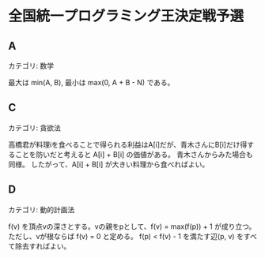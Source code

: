 # 全国統一プログラミング王決定戦予選

## A
カテゴリ: 数学

最大は min(A, B),  最小は max(0, A + B - N) である。

## C
カテゴリ: 貪欲法

高橋君が料理iを食べることで得られる利益はA[i]だが、青木さんにB[i]だけ得することを防いだと考えると A[i] + B[i] の価値がある。
青木さんからみた場合も同様。
したがって、A[i] + B[i] が大きい料理から食べればよい。

## D
カテゴリ: 動的計画法

f(v) を頂点vの深さとする。vの親をpとして、f(v) = max(f(p)) + 1 が成り立つ。
ただし、vが根ならば f(v) = 0 と定める。
f(p) < f(v) - 1 を満たす辺(p, v) をすべて除去すればよい。
